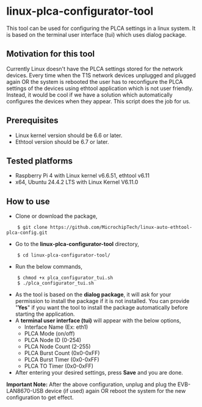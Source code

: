 # linux-plca-configurator-tool

This tool can be used for configuring the PLCA settings in a linux system. It is based on the terminal user interface (tui) which uses dialog package.

## Motivation for this tool
Currently Linux doesn't have the PLCA settings stored for the network devices. Every time when the T1S network devices unplugged and plugged again OR the system is rebooted the user has to reconfigure the PLCA settings of the devices using ethtool application which is not user friendly. Instead, it would be cool if we have a solution which automatically configures the devices when they appear. This script does the job for us.

## Prerequisites

- Linux kernel version should be 6.6 or later.
- Ethtool version should be 6.7 or later.

## Tested platforms

- Raspberry Pi 4 with Linux kernel v6.6.51, ethtool v6.11
- x64, Ubuntu 24.4.2 LTS with Linux Kernel V6.11.0

## How to use
- Clone or download the package,
```
    $ git clone https://github.com/MicrochipTech/linux-auto-ethtool-plca-config.git
```
- Go to the **linux-plca-configurator-tool** directory,
```
    $ cd linux-plca-configurator-tool/
```
- Run the below commands,
```
    $ chmod +x plca_configurator_tui.sh
    $ ./plca_configurator_tui.sh
```
- As the tool is based on the **dialog package**, it will ask for your permission to install the package if it is not installed. You can provide "**Yes**" if you want the tool to install the package automatically before starting the application.
- A **terminal user interface (tui)** will appear with the below options,
    - Interface Name (Ex: eth1)
    - PLCA Mode (on/off)
    - PLCA Node ID (0-254)
    - PLCA Node Count (2-255)
    - PLCA Burst Count (0x0-0xFF)
    - PLCA Burst Timer (0x0-0xFF)
    - PLCA TO Timer (0x0-0xFF)
- After entering your desired settings, press **Save** and you are done.

**Important Note:** After the above configuration, unplug and plug the EVB-LAN8670-USB device (if used) again OR reboot the system for the new configuration to get effect.
